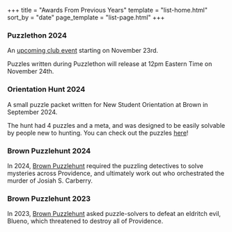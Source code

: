 +++
title = "Awards From Previous Years"
template = "list-home.html"
sort_by = "date"
page_template = "list-page.html"
+++

### Puzzlethon 2024

An <a href="/puzzlethon">upcoming club event</a> starting on November 23rd.

Puzzles written during Puzzlethon will release at 12pm Eastern Time on November 24th.

### Orientation Hunt 2024

A small puzzle packet written for New Student Orientation at Brown in September 2024. 

The hunt had 4 puzzles and a meta, and was designed to be easily solvable by people new to hunting. You can check out the puzzles <a href="/archive/orientation2024.pdf">here</a>!

### Brown Puzzlehunt 2024

In 2024, <a href="https://www.brownpuzzlehunt.com">Brown Puzzlehunt</a> required the puzzling detectives to solve mysteries across Providence, and ultimately work out who orchestrated the murder of Josiah S. Carberry.

### Brown Puzzlehunt 2023

In 2023, <a href="https://2023.brownpuzzlehunt.com/">Brown Puzzlehunt</a> asked puzzle-solvers to defeat an eldritch evil, Blueno, which threatened to destroy all of Providence.